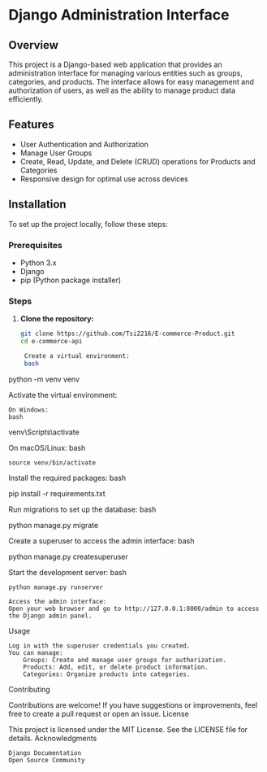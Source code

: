 # Django Administration Interface

## Overview

This project is a Django-based web application that provides an administration interface for managing various entities such as groups, categories, and products. The interface allows for easy management and authorization of users, as well as the ability to manage product data efficiently.

## Features

- User Authentication and Authorization
- Manage User Groups
- Create, Read, Update, and Delete (CRUD) operations for Products and Categories
- Responsive design for optimal use across devices

## Installation

To set up the project locally, follow these steps:

### Prerequisites

- Python 3.x
- Django
- pip (Python package installer)

### Steps

1. **Clone the repository:**

   ```bash
   git clone https://github.com/Tsi2216/E-commerce-Product.git
   cd e-commerce-api

    Create a virtual environment:
    bash

python -m venv venv

Activate the virtual environment:

    On Windows:
    bash

venv\Scripts\activate

On macOS/Linux:
bash

    source venv/bin/activate

Install the required packages:
bash

pip install -r requirements.txt

Run migrations to set up the database:
bash

python manage.py migrate

Create a superuser to access the admin interface:
bash

python manage.py createsuperuser

Start the development server:
bash

    python manage.py runserver

    Access the admin interface:
    Open your web browser and go to http://127.0.0.1:8000/admin to access the Django admin panel.

Usage

    Log in with the superuser credentials you created.
    You can manage:
        Groups: Create and manage user groups for authorization.
        Products: Add, edit, or delete product information.
        Categories: Organize products into categories.

Contributing

Contributions are welcome! If you have suggestions or improvements, feel free to create a pull request or open an issue.
License

This project is licensed under the MIT License. See the LICENSE file for details.
Acknowledgments

    Django Documentation
    Open Source Community
